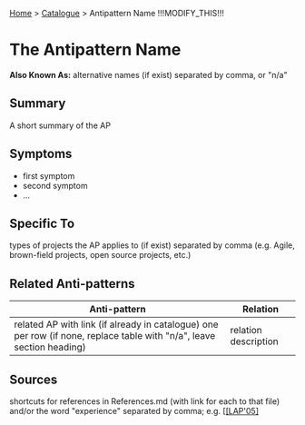 [Home](../README.md) > [Catalogue](../Antipatterns_catalogue.md) > Antipattern Name !!!MODIFY_THIS!!!


# The Antipattern Name

**Also Known As:** alternative names (if exist) separated by comma, or "n/a"


## Summary

A short summary of the AP


## Symptoms

 - first symptom
 - second symptom
 - ...

## Specific To

types of projects the AP applies to (if exist) separated by comma (e.g. Agile, brown-field projects, open source projects, etc.)

## Related Anti-patterns

|Anti-pattern  | Relation |
|--|--|
| related AP with link (if already in catalogue) one per row (if none, replace table with "n/a", leave section heading) | relation description |

## Sources

shortcuts for references in References.md (with link for each to that file) and/or the word "experience" separated by comma; e.g. [[[LAP'05]](../References.md)
